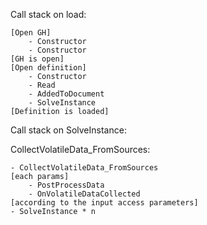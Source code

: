 

Call stack on load:

    [Open GH]
        - Constructor
        - Constructor
    [GH is open]
    [Open definition]
        - Constructor
        - Read
        - AddedToDocument
        - SolveInstance
    [Definition is loaded]

Call stack on SolveInstance:

CollectVolatileData_FromSources:

    - CollectVolatileData_FromSources
    [each params]
        - PostProcessData
        - OnVolatileDataCollected
    [according to the input access parameters]
    - SolveInstance * n

